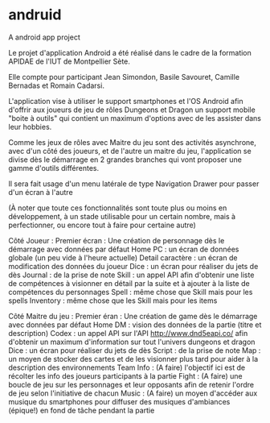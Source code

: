 # andruid
A android app project

Le projet d'application Android a été réalisé dans le cadre de la formation APIDAE de l'IUT de Montpellier Sète.

Elle compte pour participant Jean Simondon, Basile Savouret, Camille Bernadas et Romain Cadarsi.

L'application vise à utiliser le support smartphones et l'OS Android afin d'offrir aux joueurs de jeu de rôles Dungeons et Dragon un support mobile "boite à outils" qui contient un maximum d'options avec de les assister dans leur hobbies.

Comme les jeux de rôles avec Maitre du jeu sont des activités asynchrone, avec d'un côté des joueurs, et de l'autre un maitre du jeu, l'application se divise dès le démarrage en 2 grandes branches qui vont proposer une gamme d'outils différentes.

Il sera fait usage d'un menu latérale de type Navigation Drawer pour passer d'un écran à l'autre

(À noter que toute ces fonctionnalités sont toute plus ou moins en développement, à un stade utilisable pour un certain nombre, mais à perfectionner, ou encore tout à faire pour certaine autre)

Côté Joueur :
  Premier écran : Une création de personnage dès le démarrage avec données par défaut
      Home PC : un écran de données globale (un peu vide à l'heure actuelle)
      Detail caractère : un écran de modification des données du joueur
      Dice : un écran pour réaliser du jets de dès
      Journal : de la prise de note
      Skill : un appel API afin d'obtenir une liste de compétences à visionner en détail par la suite et à ajouter à la liste de compétences du personnages
      Spell : même chose que Skill mais pour les spells
      Inventory : même chose que les Skill mais pour les items


Côté Maitre du jeu :
  Premier éran : Une création de game dès le démarrage avec données par défaut
      Home DM : vision des données de la partie (titre et description)
      Codex : un appel API sur l'API http://www.dnd5eapi.co/ afin d'obtenir un maximum d'information sur tout l'univers dungeons et dragon
      Dice : un écran pour réaliser du jets de dès
      Script : de la prise de note
      Map : un moyen de stocker des cartes et de les visionner plus tard pour aider à la description des environnements
      Team Info : (A faire) l'objectif ici est de récolter les info des joueurs participants à la partie
      Fight : (A faire) une boucle de jeu sur les personnages et leur opposants afin de retenir l'ordre de jeu selon l'initiative de chacun
      Music : (A faire) un moyen d'accéder aux musique du smartphones pour diffuser des musiques d'ambiances (épique!) en fond de tâche pendant la partie
     
     
     
